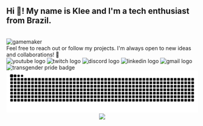 <h2 align="left">Hi 👋! My name is Klee and I'm a tech enthusiast from Brazil.</h2>

<br>
<img src="https://img.shields.io/badge/Gamemaker-000000.svg?style=for-the-badge&logo=Gamemaker&logoColor=white" height="30" alt="gamemaker" />  
  <br>
Feel free to reach out or follow my projects. I'm always open to new ideas and collaborations! 🌟
<div align="left">
  <img src="https://img.shields.io/static/v1?message=YouTube&logo=youtube&label=&color=FF0000&logoColor=white&labelColor=&style=for-the-badge" height="35" alt="youtube logo" />
  <img src="https://img.shields.io/static/v1?message=Twitch&logo=twitch&label=&color=9146FF&logoColor=white&labelColor=&style=for-the-badge" height="35" alt="twitch logo" />
  <img src="https://img.shields.io/static/v1?message=Discord&logo=discord&label=&color=7289DA&logoColor=white&labelColor=&style=for-the-badge" height="35" alt="discord logo" />
  <img src="https://img.shields.io/static/v1?message=LinkedIn&logo=linkedin&label=&color=0077B5&logoColor=white&labelColor=&style=for-the-badge" height="35" alt="linkedin logo" />
  <img src="https://img.shields.io/static/v1?message=Gmail&logo=gmail&label=&color=D14836&logoColor=white&labelColor=&style=for-the-badge" height="35" alt="gmail logo" />
  <img href="https://www.blackrock.com/corporate/global-directory" src="https://pride-badges.pony.workers.dev/static/v1?label=Transgender+People&labelColor=%23LGBT&stripeWidth=8&stripeColors=5BCEFA%2CF5A9B8%2CFFFFFF%2CF5A9B8%2C5BCEFA" height="35" alt="transgender pride badge" />
</div>

<div align="center">
<img src="https://raw.githubusercontent.com/kleeedolinux/kleeedolinux/output/snake.svg" alt="Snake animation" />
<div align="center">
<a href="https://wakatime.com"><img src="https://wakatime.com/share/@95f715cc-56e0-426d-85cd-da0128353b94/79fa7eea-d105-4207-b081-e730aa9548f5.png" /></a>
</div>
